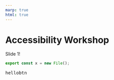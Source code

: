 ```yaml
---
marp: true
html: true
---
```


# Accessibility Workshop

Slide 1!

```js
export const x = new File();
```

<kbd>hellobtn</kbd>

